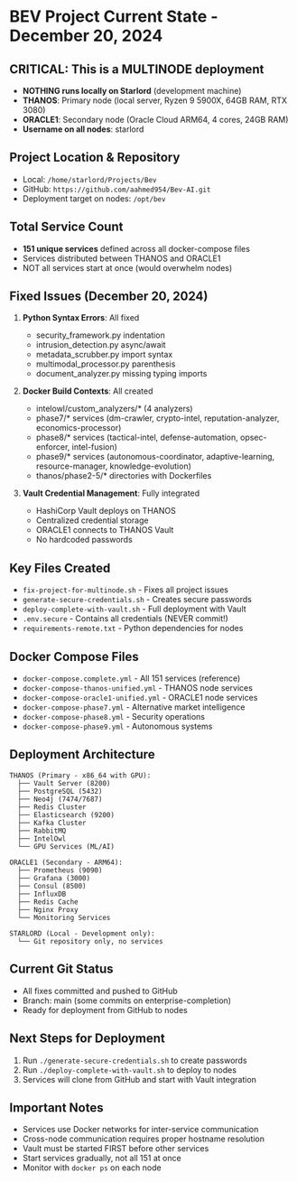 # BEV Project Current State - December 20, 2024

## CRITICAL: This is a MULTINODE deployment
- **NOTHING runs locally on Starlord** (development machine)
- **THANOS**: Primary node (local server, Ryzen 9 5900X, 64GB RAM, RTX 3080)
- **ORACLE1**: Secondary node (Oracle Cloud ARM64, 4 cores, 24GB RAM)
- **Username on all nodes**: starlord

## Project Location & Repository
- Local: `/home/starlord/Projects/Bev`
- GitHub: `https://github.com/aahmed954/Bev-AI.git`
- Deployment target on nodes: `/opt/bev`

## Total Service Count
- **151 unique services** defined across all docker-compose files
- Services distributed between THANOS and ORACLE1
- NOT all services start at once (would overwhelm nodes)

## Fixed Issues (December 20, 2024)
1. **Python Syntax Errors**: All fixed
   - security_framework.py indentation
   - intrusion_detection.py async/await
   - metadata_scrubber.py import syntax
   - multimodal_processor.py parenthesis
   - document_analyzer.py missing typing imports

2. **Docker Build Contexts**: All created
   - intelowl/custom_analyzers/* (4 analyzers)
   - phase7/* services (dm-crawler, crypto-intel, reputation-analyzer, economics-processor)
   - phase8/* services (tactical-intel, defense-automation, opsec-enforcer, intel-fusion)
   - phase9/* services (autonomous-coordinator, adaptive-learning, resource-manager, knowledge-evolution)
   - thanos/phase2-5/* directories with Dockerfiles

3. **Vault Credential Management**: Fully integrated
   - HashiCorp Vault deploys on THANOS
   - Centralized credential storage
   - ORACLE1 connects to THANOS Vault
   - No hardcoded passwords

## Key Files Created
- `fix-project-for-multinode.sh` - Fixes all project issues
- `generate-secure-credentials.sh` - Creates secure passwords
- `deploy-complete-with-vault.sh` - Full deployment with Vault
- `.env.secure` - Contains all credentials (NEVER commit!)
- `requirements-remote.txt` - Python dependencies for nodes

## Docker Compose Files
- `docker-compose.complete.yml` - All 151 services (reference)
- `docker-compose-thanos-unified.yml` - THANOS node services
- `docker-compose-oracle1-unified.yml` - ORACLE1 node services
- `docker-compose-phase7.yml` - Alternative market intelligence
- `docker-compose-phase8.yml` - Security operations
- `docker-compose-phase9.yml` - Autonomous systems

## Deployment Architecture
```
THANOS (Primary - x86_64 with GPU):
  ├── Vault Server (8200)
  ├── PostgreSQL (5432)
  ├── Neo4j (7474/7687)
  ├── Redis Cluster
  ├── Elasticsearch (9200)
  ├── Kafka Cluster
  ├── RabbitMQ
  ├── IntelOwl
  └── GPU Services (ML/AI)

ORACLE1 (Secondary - ARM64):
  ├── Prometheus (9090)
  ├── Grafana (3000)
  ├── Consul (8500)
  ├── InfluxDB
  ├── Redis Cache
  ├── Nginx Proxy
  └── Monitoring Services

STARLORD (Local - Development only):
  └── Git repository only, no services
```

## Current Git Status
- All fixes committed and pushed to GitHub
- Branch: main (some commits on enterprise-completion)
- Ready for deployment from GitHub to nodes

## Next Steps for Deployment
1. Run `./generate-secure-credentials.sh` to create passwords
2. Run `./deploy-complete-with-vault.sh` to deploy to nodes
3. Services will clone from GitHub and start with Vault integration

## Important Notes
- Services use Docker networks for inter-service communication
- Cross-node communication requires proper hostname resolution
- Vault must be started FIRST before other services
- Start services gradually, not all 151 at once
- Monitor with `docker ps` on each node
